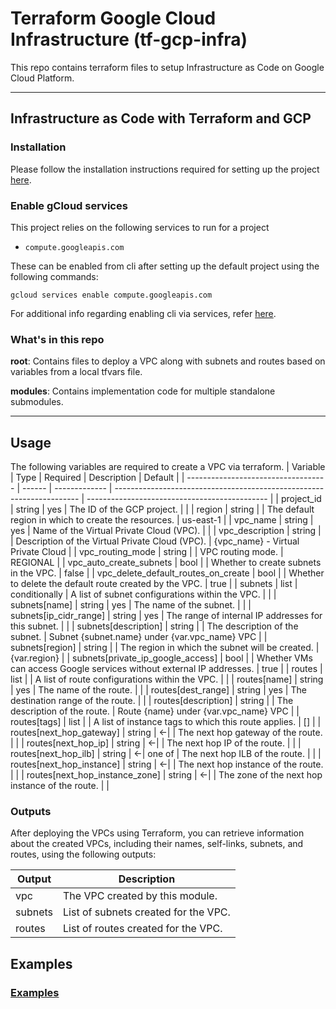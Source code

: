 # Terraform Google Cloud Infrastructure (tf-gcp-infra)

This repo contains terraform files to setup Infrastructure as Code on Google Cloud Platform.

---

## Infrastructure as Code with Terraform and GCP

### Installation

Please follow the installation instructions required for setting up the project [here](INSTALLATION.md).

### Enable gCloud services

This project relies on the following services to run for a project

- `compute.googleapis.com`

These can be enabled from cli after setting up the default project using the following commands:

    gcloud services enable compute.googleapis.com

For additional info regarding enabling cli via services, refer [here](https://cloud.google.com/sdk/gcloud/reference/services/enable).

### What's in  this repo

**root**: Contains files to deploy a VPC along with subnets and routes based on variables from a local tfvars file.

**modules**: Contains implementation code for multiple standalone submodules.

---

## Usage

The following variables are required to create a VPC via terraform.
| Variable                            | Type   | Required      | Description                                                           | Default                                       |
| ----------------------------------- | ------ | ------------- | --------------------------------------------------------------------- | --------------------------------------------- |
| project_id                          | string | yes           | The ID of the GCP project.                                            |                                               |
| region                              | string |               | The default region in which to create the resources.                  | us-east-1                                     |
| vpc_name                            | string | yes           | Name of the Virtual Private Cloud (VPC).                              |                                               |
| vpc_description                     | string |               | Description of the Virtual Private Cloud (VPC).                       | {vpc_name} - Virtual Private Cloud            |
| vpc_routing_mode                    | string |               | VPC routing mode.                                                     | REGIONAL                                      |
| vpc_auto_create_subnets             | bool   |               | Whether to create subnets in the VPC.                                 | false                                         |
| vpc_delete_default_routes_on_create | bool   |               | Whether to delete the default route created by the VPC.               | true                                          |
| subnets                             | list   | conditionally | A list of subnet configurations within the VPC.                       |                                               |
| subnets[name]                       | string | yes           | The name of the subnet.                                               |                                               |
| subnets[ip_cidr_range]              | string | yes           | The range of internal IP addresses for this subnet.                   |                                               |
| subnets[description]                | string |               | The description of the subnet.                                        | Subnet {subnet.name} under {var.vpc_name} VPC |
| subnets[region]                     | string |               | The region in which the subnet will be created.                       | {var.region}                                  |
| subnets[private_ip_google_access]   | bool   |               | Whether VMs can access Google services without external IP addresses. | true                                          |
| routes                              | list   |               | A list of route configurations within the VPC.                        |                                               |
| routes[name]                        | string | yes           | The name of the route.                                                |                                               |
| routes[dest_range]                  | string | yes           | The destination range of the route.                                   |                                               |
| routes[description]                 | string |               | The description of the route.                                         | Route {name} under {var.vpc_name} VPC         |
| routes[tags]                        | list   |               | A list of instance tags to which this route applies.                  | []                                            |
| routes[next_hop_gateway]            | string | <-\|          | The next hop gateway of the route.                                    |                                               |
| routes[next_hop_ip]                 | string | <-\|          | The next hop IP of the route.                                         |                                               |
| routes[next_hop_ilb]                | string | <-\|  one of  | The next hop ILB of the route.                                        |                                               |
| routes[next_hop_instance]           | string | <-\|          | The next hop instance of the route.                                   |                                               |
| routes[next_hop_instance_zone]      | string | <-\|          | The zone of the next hop instance of the route.                       |                                               |

### Outputs

After deploying the VPCs using Terraform, you can retrieve information about the created VPCs, including their names, self-links, subnets, and routes, using the following outputs:

| Output  | Description                          |
| ------- | ------------------------------------ |
| vpc     | The VPC created by this module.      |
| subnets | List of subnets created for the VPC. |
| routes  | List of routes created for the VPC.  |

## Examples

### [Examples](EXAMPLES.md)

